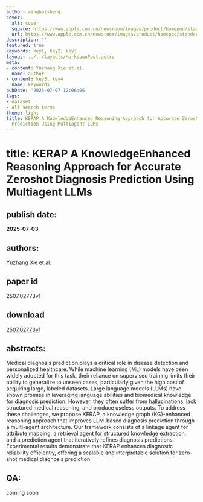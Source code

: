 ```yaml
---
author: wanghaisheng
cover:
  alt: cover
  square: https://www.apple.com.cn/newsroom/images/product/homepod/standard/Apple-HomePod-hero-230118_big.jpg.large_2x.jpg
  url: https://www.apple.com.cn/newsroom/images/product/homepod/standard/Apple-HomePod-hero-230118_big.jpg.large_2x.jpg
description: ''
featured: true
keywords: key1, key2, key3
layout: ../../layouts/MarkdownPost.astro
meta:
- content: Yuzhang Xie et.al.
  name: author
- content: key3, key4
  name: keywords
pubDate: '2025-07-07 12:06:06'
tags:
- dataset
- all search terms
theme: light
title: KERAP A KnowledgeEnhanced Reasoning Approach for Accurate Zeroshot Diagnosis
  Prediction Using Multiagent LLMs
---
```


# title: KERAP A KnowledgeEnhanced Reasoning Approach for Accurate Zeroshot Diagnosis Prediction Using Multiagent LLMs 
## publish date: 
**2025-07-03** 
## authors: 
  Yuzhang Xie et.al. 
## paper id
2507.02773v1
## download
[2507.02773v1](http://arxiv.org/abs/2507.02773v1)
## abstracts:
Medical diagnosis prediction plays a critical role in disease detection and personalized healthcare. While machine learning (ML) models have been widely adopted for this task, their reliance on supervised training limits their ability to generalize to unseen cases, particularly given the high cost of acquiring large, labeled datasets. Large language models (LLMs) have shown promise in leveraging language abilities and biomedical knowledge for diagnosis prediction. However, they often suffer from hallucinations, lack structured medical reasoning, and produce useless outputs. To address these challenges, we propose KERAP, a knowledge graph (KG)-enhanced reasoning approach that improves LLM-based diagnosis prediction through a multi-agent architecture. Our framework consists of a linkage agent for attribute mapping, a retrieval agent for structured knowledge extraction, and a prediction agent that iteratively refines diagnosis predictions. Experimental results demonstrate that KERAP enhances diagnostic reliability efficiently, offering a scalable and interpretable solution for zero-shot medical diagnosis prediction.
## QA:
coming soon
